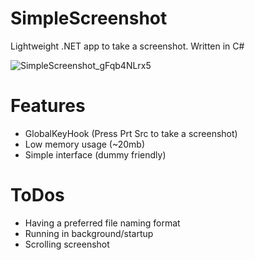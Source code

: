 # SimpleScreenshot
Lightweight .NET app to take a screenshot. Written in C#

![SimpleScreenshot_gFqb4NLrx5](https://github.com/caynine9/SimpleScreenshot/assets/67428844/583fbc7b-853b-495c-92bd-0ab4ff1d2671)

# Features
- GlobalKeyHook (Press Prt Src to take a screenshot)
- Low memory usage (~20mb)
- Simple interface (dummy friendly)

# ToDos
- Having a preferred file naming format
- Running in background/startup
- Scrolling screenshot
